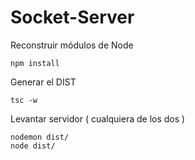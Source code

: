 # Socket-Server

Reconstruir módulos de Node
```
npm install
```

Generar el DIST
```
tsc -w
```

Levantar servidor ( cualquiera de los dos )
```
nodemon dist/
node dist/
```